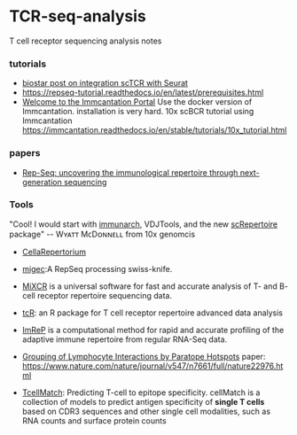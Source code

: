 # TCR-seq-analysis
T cell receptor sequencing analysis notes

### tutorials

* [biostar post on integration scTCR with Seurat](https://www.biostars.org/p/384640/)
* https://repseq-tutorial.readthedocs.io/en/latest/prerequisites.html
* [Welcome to the Immcantation Portal](https://immcantation.readthedocs.io/en/stable/) Use the docker version of Immcantation. installation is very hard. 10x scBCR tutorial using Immcantation https://immcantation.readthedocs.io/en/stable/tutorials/10x_tutorial.html

### papers

* [Rep-Seq: uncovering the immunological repertoire through next-generation sequencing](https://www.ncbi.nlm.nih.gov/pubmed/22043864)

### Tools 

"Cool! I would start with [immunarch](https://immunarch.com/index.html), VDJTools, and the new [scRepertoire](https://github.com/ncborcherding/scRepertoire) package" -- Wʏᴀᴛᴛ MᴄDᴏɴɴᴇʟʟ from 10x genomcis

* [CellaRepertorium](https://github.com/amcdavid/CellaRepertorium)
* [migec](https://github.com/mikessh/migec):A RepSeq processing swiss-knife.
* [MiXCR](https://github.com/milaboratory/mixcr) is a universal software for fast and accurate analysis of T- and B- cell receptor repertoire sequencing data.
* [tcR](http://imminfo.github.io/tcr/): an R package for T cell receptor repertoire advanced data analysis

* [ImReP](https://sergheimangul.wordpress.com/imrep/) is a computational method for rapid and accurate profiling of the adaptive immune repertoire from regular RNA-Seq data.
* [Grouping of Lymphocyte Interactions by Paratope Hotspots](https://github.com/immunoengineer/gliph) paper: https://www.nature.com/nature/journal/v547/n7661/full/nature22976.html

* [TcellMatch](https://github.com/theislab/tcellmatch): Predicting T-cell to epitope specificity. cellMatch is a collection of models to predict antigen specificity of **single T cells** based on CDR3 sequences and other single cell modalities, such as RNA counts and surface protein counts
